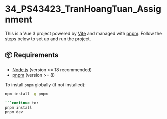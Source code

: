 # 34_PS43423_TranHoangTuan_Assignment

This is a Vue 3 project powered by [Vite](https://vitejs.dev/) and managed with [pnpm](https://pnpm.io/). Follow the steps below to set up and run the project.

## 📦 Requirements

- [Node.js](https://nodejs.org/) (version >= 18 recommended)
- [pnpm](https://pnpm.io/) (version >= 8)

To install `pnpm` globally (if not installed):

```bash
npm install -g pnpm

```continue to: 
pnpm install
pnpm dev
